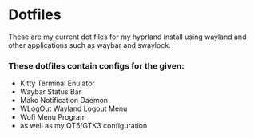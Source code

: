 # Dotfiles

These are my current dot files for my hyprland install using wayland and other applications such as waybar and swaylock.

### These dotfiles contain configs for the given:
- Kitty Terminal Enulator
- Waybar Status Bar
- Mako Notification Daemon
- WLogOut Wayland Logout Menu
- Wofi Menu Program
- as well as my QT5/GTK3 configuration
